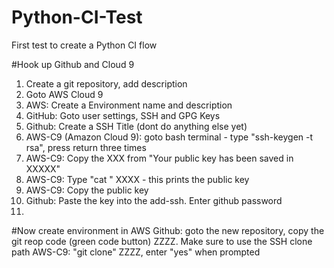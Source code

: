 # Python-CI-Test
First test to create a Python CI flow

#Hook up Github and Cloud 9
1. Create a git repository, add description
2. Goto AWS Cloud 9
3. AWS: Create a Environment name and description
4. GitHub: Goto user settings, SSH and GPG Keys
5. Github: Create a SSH Title (dont do anything else yet)
6. AWS-C9 (Amazon Cloud 9): goto  bash terminal - type "ssh-keygen -t rsa", press return three times
7. AWS-C9: Copy the XXX from  "Your public key has been saved in XXXXX"
8. AWS-C9: Type "cat " XXXX - this prints the public key
9. AWS-C9: Copy the public key
10. Github: Paste the key into the add-ssh. Enter github password
11. 

#Now create environment in AWS
Github: goto the new repository, copy the git reop code (green code button) ZZZZ. Make sure to use the SSH clone path
AWS-C9: "git clone" ZZZZ, enter "yes" when prompted


